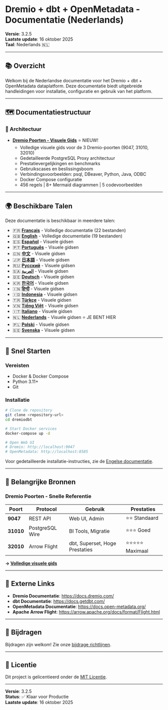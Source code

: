 ﻿# Dremio + dbt + OpenMetadata - Documentatie (Nederlands)

**Versie**: 3.2.5  
**Laatste update**: 16 oktober 2025  
**Taal**: Nederlands 🇳🇱

---

## 📚 Overzicht

Welkom bij de Nederlandse documentatie voor het Dremio + dbt + OpenMetadata dataplatform. Deze documentatie biedt uitgebreide handleidingen voor installatie, configuratie en gebruik van het platform.

---

## 🗺️ Documentatiestructuur

### 📐 Architectuur

- **[Dremio Poorten - Visuele Gids](./architecture/dremio-ports-visual.md)** ⭐ NIEUW!
  - Volledige visuele gids voor de 3 Dremio-poorten (9047, 31010, 32010)
  - Gedetailleerde PostgreSQL Proxy architectuur
  - Prestatievergelijkingen en benchmarks
  - Gebruikscases en beslissingsboom
  - Verbindingsvoorbeelden: psql, DBeaver, Python, Java, ODBC
  - Docker Compose configuratie
  - 456 regels | 8+ Mermaid diagrammen | 5 codevoorbeelden

---

## 🌍 Beschikbare Talen

Deze documentatie is beschikbaar in meerdere talen:

- 🇫🇷 **[Français](../fr/README.md)** - Volledige documentatie (22 bestanden)
- 🇬🇧 **[English](../../../README.md)** - Volledige documentatie (19 bestanden)
- 🇪🇸 **[Español](../es/README.md)** - Visuele gidsen
- 🇵🇹 **[Português](../pt/README.md)** - Visuele gidsen
- 🇨🇳 **[中文](../cn/README.md)** - Visuele gidsen
- 🇯🇵 **[日本語](../jp/README.md)** - Visuele gidsen
- 🇷🇺 **[Русский](../ru/README.md)** - Visuele gidsen
- 🇸🇦 **[العربية](../ar/README.md)** - Visuele gidsen
- 🇩🇪 **[Deutsch](../de/README.md)** - Visuele gidsen
- 🇰🇷 **[한국어](../ko/README.md)** - Visuele gidsen
- 🇮🇳 **[हिन्दी](../hi/README.md)** - Visuele gidsen
- 🇮🇩 **[Indonesia](../id/README.md)** - Visuele gidsen
- 🇹🇷 **[Türkçe](../tr/README.md)** - Visuele gidsen
- 🇻🇳 **[Tiếng Việt](../vi/README.md)** - Visuele gidsen
- 🇮🇹 **[Italiano](../it/README.md)** - Visuele gidsen
- 🇳🇱 **[Nederlands](../nl/README.md)** - Visuele gidsen ⭐ JE BENT HIER
- 🇵🇱 **[Polski](../pl/README.md)** - Visuele gidsen
- 🇸🇪 **[Svenska](../se/README.md)** - Visuele gidsen

---

## 🚀 Snel Starten

### Vereisten

- Docker & Docker Compose
- Python 3.11+
- Git

### Installatie

```bash
# Clone de repository
git clone <repository-url>
cd dremiodbt

# Start Docker services
docker-compose up -d

# Open Web UI
# Dremio: http://localhost:9047
# OpenMetadata: http://localhost:8585
```

Voor gedetailleerde installatie-instructies, zie de [Engelse documentatie](../en/getting-started/installation.md).

---

## 📖 Belangrijke Bronnen

### Dremio Poorten - Snelle Referentie

| Poort | Protocol | Gebruik | Prestaties |
|------|-----------|------------|----------|
| **9047** | REST API | Web UI, Admin | ⭐⭐ Standaard |
| **31010** | PostgreSQL Wire | BI Tools, Migratie | ⭐⭐⭐ Goed |
| **32010** | Arrow Flight | dbt, Superset, Hoge Prestaties | ⭐⭐⭐⭐⭐ Maximaal |

**→ [Volledige visuele gids](./architecture/dremio-ports-visual.md)**

---

## 🔗 Externe Links

- **Dremio Documentatie**: https://docs.dremio.com/
- **dbt Documentatie**: https://docs.getdbt.com/
- **OpenMetadata Documentatie**: https://docs.open-metadata.org/
- **Apache Arrow Flight**: https://arrow.apache.org/docs/format/Flight.html

---

## 🤝 Bijdragen

Bijdragen zijn welkom! Zie onze [bijdrage richtlijnen](../en/CONTRIBUTING.md).

---

## 📄 Licentie

Dit project is gelicentieerd onder de [MIT Licentie](../../../LICENSE).

---

**Versie**: 3.2.5  
**Status**: ✅ Klaar voor Productie  
**Laatste update**: 16 oktober 2025
